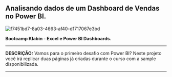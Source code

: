 ## Analisando dados de um Dashboard de Vendas no Power BI.


![f7451bd7-8a03-4663-af40-d1717067e3bd](https://github.com/user-attachments/assets/beca69e7-1c30-4cca-a355-5b5536c08219)


**Bootcamp Klabin - Excel e Power BI Dashboards.**


---

**DESCRIÇÃO:**
Vamos para o primeiro desafio com Power BI? Neste projeto você irá replicar duas páginas já criadas durante o curso com a sample disponibilizada.

---

